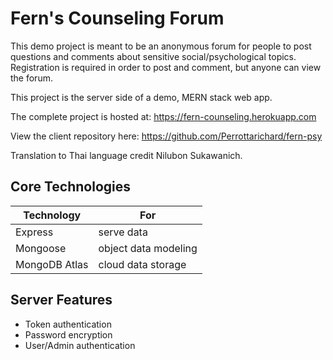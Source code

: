 # Fern's Counseling Forum

This demo project is meant to be an anonymous forum for people to post questions and comments about sensitive social/psychological topics.  Registration is required in order to post and comment, but anyone can view the forum. 

This project is the server side of a demo, MERN stack web app.

The complete project is hosted at:
https://fern-counseling.herokuapp.com

View the client repository here: https://github.com/Perrottarichard/fern-psy

Translation to Thai language credit Nilubon Sukawanich.

## Core Technologies
| Technology  | For |
| ------------| -------|
| Express | serve data|
| Mongoose | object data modeling |
| MongoDB Atlas | cloud data storage |

## Server Features
* Token authentication
* Password encryption
* User/Admin authentication
